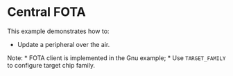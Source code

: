 # Central FOTA

This example demonstrates how to:

* Update a peripheral over the air.

Note: 
    * FOTA client is implemented in the Gnu example;
    * Use `TARGET_FAMILY` to configure target chip family.
